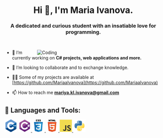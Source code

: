 
<h1 align="center">Hi 👋, I'm Maria Ivanova.</h1>
<h3 align="center">A dedicated and curious student with an insatiable love for programming.</h3>

<p align="left"> <a href="https://twitter.com/" target="blank"><img src="https://img.shields.io/twitter/follow/?logo=twitter&style=for-the-badge" alt="" /></a> </p>

<img align="right" alt="Coding" width="400" src="https://static.vecteezy.com/system/resources/previews/009/507/525/non_2x/web-artist-portfolio-2d-isolated-illustration-remote-work-searching-flat-character-on-cartoon-background-colourful-editable-scene-for-mobile-website-presentation-vector.jpg">

- 🔭 I’m currently working on **C# projects, web applications and more.**

- 👯 I’m looking to collaborate and to exchange knowledge.

- 👨‍💻 Some of my projects are available at [https://github.com/MariaaIvanova](https://github.com/MariaaIvanova)

- 📫 How to reach me **mariya.kl.ivanova@gmail.com**





## 🌱 Languages and Tools:
 <img src="https://raw.githubusercontent.com/devicons/devicon/master/icons/cplusplus/cplusplus-original.svg" alt="cplusplus" width="40" height="40"/> </a> <a href="https://www.w3schools.com/cs/" target="_blank" rel="noreferrer"> <img src="https://raw.githubusercontent.com/devicons/devicon/master/icons/csharp/csharp-original.svg" alt="csharp" width="40" height="40"/> </a> <a href="https://www.w3schools.com/css/" target="_blank" rel="noreferrer"> <img src="https://raw.githubusercontent.com/devicons/devicon/master/icons/css3/css3-original-wordmark.svg" alt="css3" width="40" height="40"/> </a> <a href="https://www.w3.org/html/" target="_blank" rel="noreferrer"> <img src="https://raw.githubusercontent.com/devicons/devicon/master/icons/html5/html5-original-wordmark.svg" alt="html5" width="40" height="40"/> </a> <a href="https://developer.mozilla.org/en-US/docs/Web/JavaScript" target="_blank" rel="noreferrer"> <img src="https://raw.githubusercontent.com/devicons/devicon/master/icons/javascript/javascript-original.svg" alt="javascript" width="40" height="40"/> </a> <a href="https://www.python.org" target="_blank" rel="noreferrer"> <img src="https://raw.githubusercontent.com/devicons/devicon/master/icons/python/python-original.svg" alt="python" width="40" height="40"/> </a> <a href="https://unrealengine.com/" target="_blank" rel="noreferrer">

